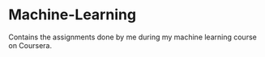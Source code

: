 # Machine-Learning
Contains the assignments done by me during my machine learning course on Coursera.
